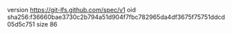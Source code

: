 version https://git-lfs.github.com/spec/v1
oid sha256:f36660bae3730c2b794a51d904f7fbc782965da4df3675f75751ddcd05d5c751
size 86
